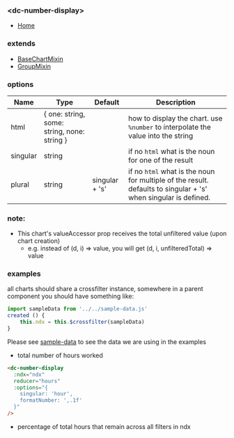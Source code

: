 ### \<dc-number-display>
- [Home](../../../#available-components)

### extends
- [BaseChartMixin](../../mixins#base-chart)
- [GroupMixin]('../../mixins/#group)

### options
| Name | Type | Default | Description |
| --- | --- | --- | --- |
| html | { one: string, some: string, none: string } | | how to display the chart. use `%number` to interpolate the value into the string |
| singular | string | | if no `html` what is the noun for one of the result |
| plural | string | singular + 's' | if no `html` what is the noun for multiple of the result. defaults to singular + 's' when singular is defined. |

### note:
- This chart's valueAccessor prop receives the total unfiltered value (upon chart creation)
	- e.g. instead of (d, i) => value, you will get (d, i, unfilteredTotal) => value

### examples
all charts should share a crossfilter instance, somewhere in a parent component you should have something like:
```javascript
import sampleData from '../../sample-data.js'
created () {
	this.ndx = this.$crossfilter(sampleData)
}
```
Please see [sample-data](../../sample-data.js) to see the data we are using in the examples

- total number of hours worked
```html
<dc-number-display
  :ndx="ndx"
  reducer="hours"
  :options="{
    singular: 'hour',
    formatNumber: ',.1f'
  }"
/>
```

- percentage of total hours that remain across all filters in ndx
<dc-number-display
  :ndx="ndx"
  reducer="hours"
  :options="{
    html: { some: '%number hours worked', none: '%number hours worked', one: '%number hours worked' },
    formatNumber: ',.1%',
    valueAccessor: (d, i, total) => d / (total || 1)
  }"
/>
```

